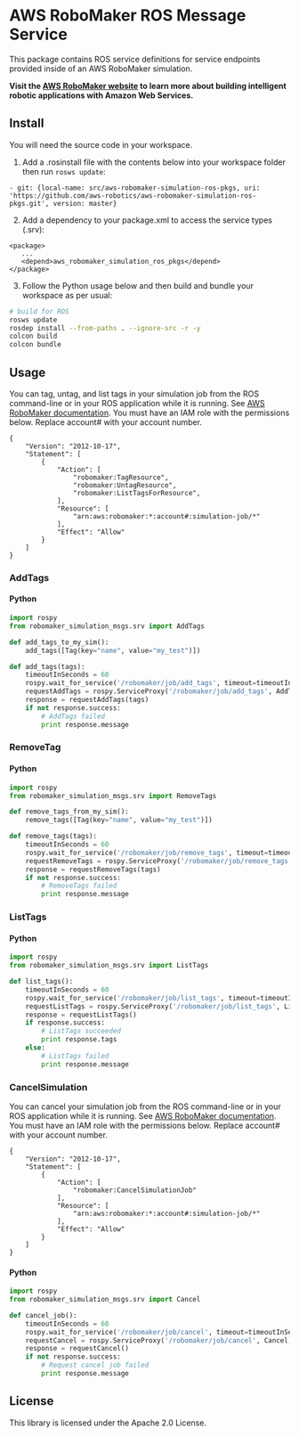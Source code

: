 # AWS RoboMaker ROS Message Service

This package contains ROS service definitions for service endpoints provided inside of an AWS RoboMaker simulation.

**Visit the [AWS RoboMaker website](https://aws.amazon.com/robomaker/) to learn more about building intelligent robotic applications with Amazon Web Services.**

## Install

You will need the source code in your workspace. 

1. Add a .rosinstall file with the contents below into your workspace folder then run `rosws update`:
```
- git: {local-name: src/aws-robomaker-simulation-ros-pkgs, uri: 'https://github.com/aws-robotics/aws-robomaker-simulation-ros-pkgs.git', version: master}
```

2. Add a dependency to your package.xml to access the service types (.srv):
```
<package>
   ...
   <depend>aws_robomaker_simulation_ros_pkgs</depend>
</package>
```

3. Follow the Python usage below and then build and bundle your workspace as per usual:
```bash
# build for ROS
rosws update
rosdep install --from-paths . --ignore-src -r -y
colcon build
colcon bundle
```

## Usage

You can tag, untag, and list tags in your simulation job from the ROS command-line or in your ROS application while it is running. See [AWS RoboMaker documentation](https://docs.aws.amazon.com/robomaker/latest/dg/simulation-job-tags.html). You must have an IAM role with the permissions below. Replace account# with your account number.

```
{
    "Version": "2012-10-17",
    "Statement": [
        {
            "Action": [
                "robomaker:TagResource",
                "robomaker:UntagResource",
                "robomaker:ListTagsForResource",
            ],
            "Resource": [
                "arn:aws:robomaker:*:account#:simulation-job/*"
            ],
            "Effect": "Allow"
        }
    ]
}
```

### AddTags

#### Python

```python
import rospy
from robomaker_simulation_msgs.srv import AddTags

def add_tags_to_my_sim():
    add_tags([Tag(key="name", value="my_test")])

def add_tags(tags):
    timeoutInSeconds = 60
    rospy.wait_for_service('/robomaker/job/add_tags', timeout=timeoutInSeconds)
    requestAddTags = rospy.ServiceProxy('/robomaker/job/add_tags', AddTags)
    response = requestAddTags(tags)
    if not response.success:
        # AddTags failed
        print response.message

```

### RemoveTag

#### Python

```python
import rospy
from robomaker_simulation_msgs.srv import RemoveTags

def remove_tags_from_my_sim():
    remove_tags([Tag(key="name", value="my_test")])

def remove_tags(tags):
    timeoutInSeconds = 60
    rospy.wait_for_service('/robomaker/job/remove_tags', timeout=timeoutInSeconds)
    requestRemoveTags = rospy.ServiceProxy('/robomaker/job/remove_tags', RemoveTags)
    response = requestRemoveTags(tags)
    if not response.success:
        # RemoveTags failed
        print response.message

```

### ListTags

#### Python

```python
import rospy
from robomaker_simulation_msgs.srv import ListTags

def list_tags():
    timeoutInSeconds = 60
    rospy.wait_for_service('/robomaker/job/list_tags', timeout=timeoutInSeconds)
    requestListTags = rospy.ServiceProxy('/robomaker/job/list_tags', ListTags)
    response = requestListTags()
    if response.success:
        # ListTags succeeded
        print response.tags
    else:
        # ListTags failed
        print response.message

```

### CancelSimulation

You can cancel your simulation job from the ROS command-line or in your ROS application while it is running. See [AWS RoboMaker documentation](https://docs.aws.amazon.com/robomaker/latest/dg/simulation-job-playback-rosbags.html#simulation-job-playback-rosbags-cancel). You must have an IAM role with the permissions below. Replace account# with your account number. 

```
{
    "Version": "2012-10-17",
    "Statement": [
        {
            "Action": [
                "robomaker:CancelSimulationJob"
            ],
            "Resource": [
                "arn:aws:robomaker:*:account#:simulation-job/*"
            ],
            "Effect": "Allow"
        }
    ]
}
```


#### Python

```python
import rospy
from robomaker_simulation_msgs.srv import Cancel

def cancel_job():
    timeoutInSeconds = 60
    rospy.wait_for_service('/robomaker/job/cancel', timeout=timeoutInSeconds)
    requestCancel = rospy.ServiceProxy('/robomaker/job/cancel', Cancel)
    response = requestCancel()
    if not response.success:
        # Request cancel job failed
        print response.message
```

## License

This library is licensed under the Apache 2.0 License. 
